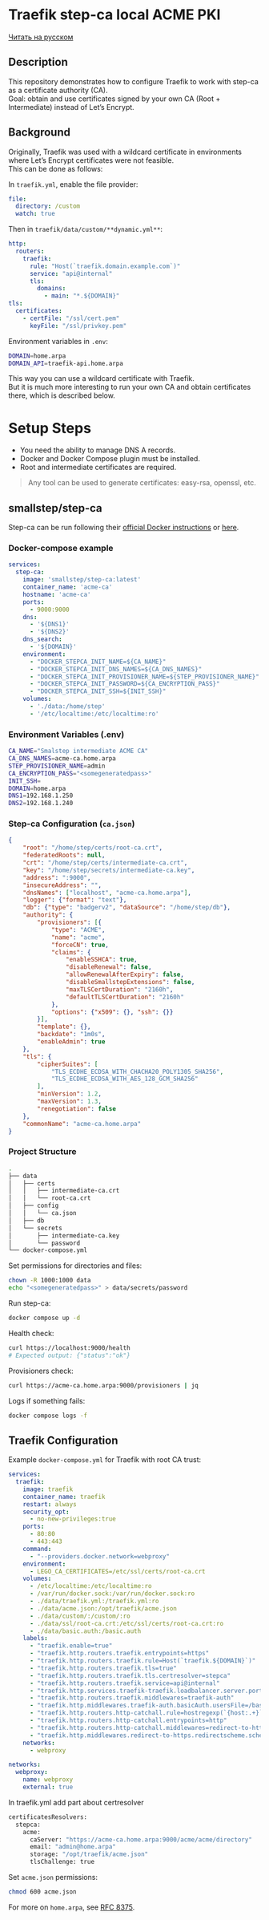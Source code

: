 # Traefik step-ca local ACME PKI

[Читать на русском](./README.ru.md)

## Description

This repository demonstrates how to configure Traefik to work with step-ca as a certificate authority (CA).  
Goal: obtain and use certificates signed by your own CA (Root + Intermediate) instead of Let’s Encrypt.

## Background

Originally, Traefik was used with a wildcard certificate in environments where Let’s Encrypt certificates were not feasible.  
This can be done as follows:

In `traefik.yml`, enable the file provider:
```yml
file:
  directory: /custom
  watch: true
```
Then in `traefik/data/custom/**dynamic.yml**`:
```yml
http:
  routers:
    traefik:
      rule: "Host(`traefik.domain.example.com`)"
      service: "api@internal"
      tls:
        domains:
          - main: "*.${DOMAIN}"
tls:
  certificates:
    - certFile: "/ssl/cert.pem"
      keyFile: "/ssl/privkey.pem"
```
Environment variables in `.env`:
```bash
DOMAIN=home.arpa
DOMAIN_API=traefik-api.home.arpa
```
This way you can use a wildcard certificate with Traefik.  
But it is much more interesting to run your own CA and obtain certificates there, which is described below.

# Setup Steps

- You need the ability to manage DNS A records.
- Docker and Docker Compose plugin must be installed.
- Root and intermediate certificates are required.
> Any tool can be used to generate certificates: easy-rsa, openssl, etc.

## smallstep/step-ca

Step-ca can be run following their [official Docker instructions](https://hub.docker.com/r/smallstep/step-ca) or [here](https://smallstep.com/docs/tutorials/docker-tls-certificate-authority/index.html).

### Docker-compose example
```yml
services:
  step-ca:
    image: 'smallstep/step-ca:latest'
    container_name: 'acme-ca'
    hostname: 'acme-ca'
    ports:
      - 9000:9000
    dns:
      - '${DNS1}'
      - '${DNS2}'
    dns_search:
      - '${DOMAIN}'
    environment:
      - "DOCKER_STEPCA_INIT_NAME=${CA_NAME}"
      - "DOCKER_STEPCA_INIT_DNS_NAMES=${CA_DNS_NAMES}"
      - "DOCKER_STEPCA_INIT_PROVISIONER_NAME=${STEP_PROVISIONER_NAME}"
      - "DOCKER_STEPCA_INIT_PASSWORD=${CA_ENCRYPTION_PASS}"
      - "DOCKER_STEPCA_INIT_SSH=${INIT_SSH}"
    volumes:
      - './data:/home/step'
      - '/etc/localtime:/etc/localtime:ro'
```

### Environment Variables (.env)
```bash
CA_NAME="Smalstep intermediate ACME CA"
CA_DNS_NAMES=acme-ca.home.arpa
STEP_PROVISIONER_NAME=admin
CA_ENCRYPTION_PASS="<somegeneratedpass>"
INIT_SSH=
DOMAIN=home.arpa
DNS1=192.168.1.250
DNS2=192.168.1.240
```

### Step-ca Configuration (`ca.json`)
```json
{
    "root": "/home/step/certs/root-ca.crt",
    "federatedRoots": null,
    "crt": "/home/step/certs/intermediate-ca.crt",
    "key": "/home/step/secrets/intermediate-ca.key",
    "address": ":9000",
    "insecureAddress": "",
    "dnsNames": ["localhost", "acme-ca.home.arpa"],
    "logger": {"format": "text"},
    "db": {"type": "badgerv2", "dataSource": "/home/step/db"},
    "authority": {
        "provisioners": [{
            "type": "ACME",
            "name": "acme",
            "forceCN": true,
            "claims": {
                "enableSSHCA": true,
                "disableRenewal": false,
                "allowRenewalAfterExpiry": false,
                "disableSmallstepExtensions": false,
                "maxTLSCertDuration": "2160h",
                "defaultTLSCertDuration": "2160h"
            },
            "options": {"x509": {}, "ssh": {}}
        }],
        "template": {},
        "backdate": "1m0s",
        "enableAdmin": true
    },
    "tls": {
        "cipherSuites": [
            "TLS_ECDHE_ECDSA_WITH_CHACHA20_POLY1305_SHA256",
            "TLS_ECDHE_ECDSA_WITH_AES_128_GCM_SHA256"
        ],
        "minVersion": 1.2,
        "maxVersion": 1.3,
        "renegotiation": false
    },
    "commonName": "acme-ca.home.arpa"
}
```

### Project Structure

```bash
.
├── data
│   ├── certs
│   │   ├── intermediate-ca.crt
│   │   └── root-ca.crt
│   ├── config
│   │   └── ca.json
│   ├── db
│   └── secrets
│       ├── intermediate-ca.key
│       └── password
└── docker-compose.yml
```

Set permissions for directories and files:
```bash
chown -R 1000:1000 data
echo "<somegeneratedpass>" > data/secrets/password
```

Run step-ca:
```bash
docker compose up -d
```
Health check:
```bash
curl https://localhost:9000/health
# Expected output: {"status":"ok"}
```
Provisioners check:
```bash
curl https://acme-ca.home.arpa:9000/provisioners | jq
```

Logs if something fails:
```bash
docker compose logs -f
```

## Traefik Configuration

Example `docker-compose.yml` for Traefik with root CA trust:
```yml
services:
  traefik:
    image: traefik
    container_name: traefik
    restart: always
    security_opt:
      - no-new-privileges:true
    ports:
      - 80:80
      - 443:443
    command:
      - "--providers.docker.network=webproxy"
    environment:
      - LEGO_CA_CERTIFICATES=/etc/ssl/certs/root-ca.crt
    volumes:
      - /etc/localtime:/etc/localtime:ro
      - /var/run/docker.sock:/var/run/docker.sock:ro
      - ./data/traefik.yml:/traefik.yml:ro
      - ./data/acme.json:/opt/traefik/acme.json
      - ./data/custom/:/custom/:ro
      - ./data/ssl/root-ca.crt:/etc/ssl/certs/root-ca.crt:ro
      - ./data/basic.auth:/basic.auth
    labels:
      - "traefik.enable=true"
      - "traefik.http.routers.traefik.entrypoints=https"
      - "traefik.http.routers.traefik.rule=Host(`traefik.${DOMAIN}`)"
      - "traefik.http.routers.traefik.tls=true"
      - "traefik.http.routers.traefik.tls.certresolver=stepca"
      - "traefik.http.routers.traefik.service=api@internal"
      - "traefik.http.services.traefik-traefik.loadbalancer.server.port=443"
      - "traefik.http.routers.traefik.middlewares=traefik-auth"
      - "traefik.http.middlewares.traefik-auth.basicAuth.usersFile=/basic.auth"
      - "traefik.http.routers.http-catchall.rule=hostregexp(`{host:.+}`)"
      - "traefik.http.routers.http-catchall.entrypoints=http"
      - "traefik.http.routers.http-catchall.middlewares=redirect-to-https"
      - "traefik.http.middlewares.redirect-to-https.redirectscheme.scheme=https"
    networks:
      - webproxy

networks:
  webproxy:
    name: webproxy
    external: true
```
In traefik.yml add part about certresolver
```bash 
certificatesResolvers:
  stepca:
    acme:
      caServer: "https://acme-ca.home.arpa:9000/acme/acme/directory"
      email: "admin@home.arpa"
      storage: "/opt/traefik/acme.json"
      tlsChallenge: true

```
Set `acme.json` permissions:
```bash
chmod 600 acme.json
```

For more on `home.arpa`, see [RFC 8375](https://www.rfc-editor.org/rfc/rfc8375.html).

